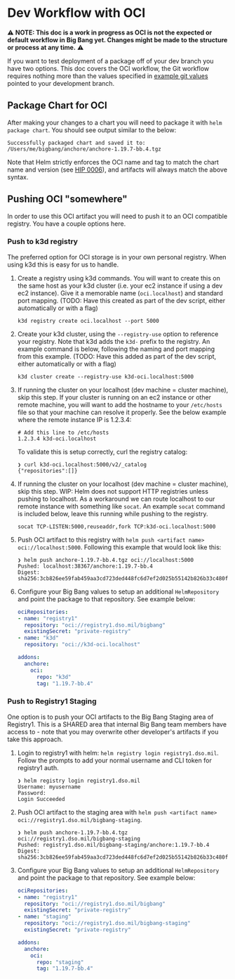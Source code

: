 # Dev Workflow with OCI

⚠️ **NOTE: This doc is a work in progress as OCI is not the expected or default workflow in Big Bang yet. Changes might be made to the structure or process at any time.** ⚠️

If you want to test deployment of a package off of your dev branch you have two options. This doc covers the OCI workflow, the Git workflow requires nothing more than the values specified in [example git values](../assets/configs/example/git-repo-values.yaml) pointed to your development branch.

## Package Chart for OCI

After making your changes to a chart you will need to package it with `helm package chart`. You should see output similar to the below:

```console
Successfully packaged chart and saved it to: /Users/me/bigbang/anchore/anchore-1.19.7-bb.4.tgz
```

Note that Helm strictly enforces the OCI name and tag to match the chart name and version (see [HIP 0006](https://github.com/helm/community/blob/main/hips/hip-0006.md#3-chart-versions--oci-reference-tags)), and artifacts will always match the above syntax.

## Pushing OCI "somewhere"

In order to use this OCI artifact you will need to push it to an OCI compatible registry. You have a couple options here.

### Push to k3d registry

The preferred option for OCI storage is in your own personal registry. When using k3d this is easy for us to handle.

1. Create a registry using k3d commands. You will want to create this on the same host as your k3d cluster (i.e. your ec2 instance if using a dev ec2 instance). Give it a memorable name (`oci.localhost`) and standard port mapping. (TODO: Have this created as part of the dev script, either automatically or with a flag)

    ```console
    k3d registry create oci.localhost --port 5000
    ```

1. Create your k3d cluster, using the `--registry-use` option to reference your registry. Note that k3d adds the `k3d-` prefix to the registry. An example command is below, following the naming and port mapping from this example. (TODO: Have this added as part of the dev script, either automatically or with a flag)

    ```console
    k3d cluster create --registry-use k3d-oci.localhost:5000
    ```

1. If running the cluster on your localhost (dev machine = cluster machine), skip this step. If your cluster is running on an ec2 instance or other remote machine, you will want to add the hostname to your `/etc/hosts` file so that your machine can resolve it properly. See the below example where the remote instance IP is 1.2.3.4:

    ```console
    # Add this line to /etc/hosts
    1.2.3.4 k3d-oci.localhost
    ```

    To validate this is setup correctly, curl the registry catalog:

    ```console
    ❯ curl k3d-oci.localhost:5000/v2/_catalog
    {"repositories":[]}
    ```

1. If running the cluster on your localhost (dev machine = cluster machine), skip this step. WIP: Helm does not support HTTP registries unless pushing to localhost. As a workaround we can route localhost to our remote instance with something like `socat`. An example `socat` command is included below, leave this running while pushing to the registry.

    ```console
    socat TCP-LISTEN:5000,reuseaddr,fork TCP:k3d-oci.localhost:5000
    ```

1. Push OCI artifact to this registry with `helm push <artifact name> oci://localhost:5000`. Following this example that would look like this:

    ```console
    ❯ helm push anchore-1.19.7-bb.4.tgz oci://localhost:5000
    Pushed: localhost:38367/anchore:1.19.7-bb.4
    Digest: sha256:3cb826ee59fab459aa3cd723ded448fc6d7ef2d025b55142b826b33c480f0a4c
    ```

1. Configure your Big Bang values to setup an additional `HelmRepository` and point the package to that repository. See example below:

    ```yaml
    ociRepositories:
    - name: "registry1"
      repository: "oci://registry1.dso.mil/bigbang"
      existingSecret: "private-registry"
    - name: "k3d"
      repository: "oci://k3d-oci.localhost"

    addons:
      anchore:
        oci:
          repo: "k3d"
          tag: "1.19.7-bb.4"
    ```

### Push to Registry1 Staging

One option is to push your OCI artifacts to the Big Bang Staging area of Registry1. This is a SHARED area that internal Big Bang team members have access to - note that you may overwrite other developer's artifacts if you take this approach.

1. Login to registry1 with helm: `helm registry login registry1.dso.mil`. Follow the prompts to add your normal username and CLI token for registry1 auth.

    ```console
    ❯ helm registry login registry1.dso.mil
    Username: myusername
    Password: 
    Login Succeeded
    ```

1. Push OCI artifact to the staging area with `helm push <artifact name> oci://registry1.dso.mil/bigbang-staging`.

    ```console
    ❯ helm push anchore-1.19.7-bb.4.tgz oci://registry1.dso.mil/bigbang-staging
    Pushed: registry1.dso.mil/bigbang-staging/anchore:1.19.7-bb.4
    Digest: sha256:3cb826ee59fab459aa3cd723ded448fc6d7ef2d025b55142b826b33c480f0a4c
    ```

1. Configure your Big Bang values to setup an additional `HelmRepository` and point the package to that repository. See example below:

    ```yaml
    ociRepositories:
    - name: "registry1"
      repository: "oci://registry1.dso.mil/bigbang"
      existingSecret: "private-registry"
    - name: "staging"
      repository: "oci://registry1.dso.mil/bigbang-staging"
      existingSecret: "private-registry"
    
    addons:
      anchore:
        oci:
          repo: "staging"
          tag: "1.19.7-bb.4"
    ```
